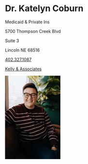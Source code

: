 # Dr. Katelyn Coburn

Medicaid & Private Ins

5700 Thompson Creek Blvd

Suite 3

Lincoln NE 68516

[402.327.1087](tel:4023271087)

[Kelly & Associates](https://www.kellyandassociatestherapy.com/dr-katelyn-coburn)

![picture](./markdown/resources/images/kCoburn.jpeg)
